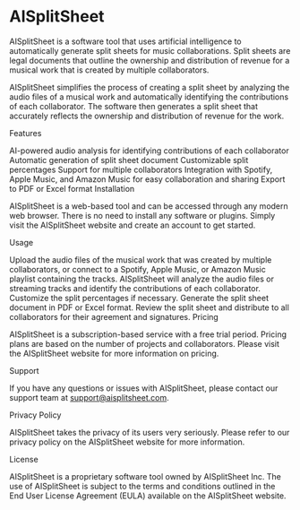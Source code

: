 # AISplitSheet

AISplitSheet is a software tool that uses artificial intelligence to automatically generate split sheets for music collaborations. Split sheets are legal documents that outline the ownership and distribution of revenue for a musical work that is created by multiple collaborators.

AISplitSheet simplifies the process of creating a split sheet by analyzing the audio files of a musical work and automatically identifying the contributions of each collaborator. The software then generates a split sheet that accurately reflects the ownership and distribution of revenue for the work.

Features

AI-powered audio analysis for identifying contributions of each collaborator
Automatic generation of split sheet document
Customizable split percentages
Support for multiple collaborators
Integration with Spotify, Apple Music, and Amazon Music for easy collaboration and sharing
Export to PDF or Excel format
Installation

AISplitSheet is a web-based tool and can be accessed through any modern web browser. There is no need to install any software or plugins. Simply visit the AISplitSheet website and create an account to get started.

Usage

Upload the audio files of the musical work that was created by multiple collaborators, or connect to a Spotify, Apple Music, or Amazon Music playlist containing the tracks.
AISplitSheet will analyze the audio files or streaming tracks and identify the contributions of each collaborator.
Customize the split percentages if necessary.
Generate the split sheet document in PDF or Excel format.
Review the split sheet and distribute to all collaborators for their agreement and signatures.
Pricing

AISplitSheet is a subscription-based service with a free trial period. Pricing plans are based on the number of projects and collaborators. Please visit the AISplitSheet website for more information on pricing.

Support

If you have any questions or issues with AISplitSheet, please contact our support team at support@aisplitsheet.com.

Privacy Policy

AISplitSheet takes the privacy of its users very seriously. Please refer to our privacy policy on the AISplitSheet website for more information.

License

AISplitSheet is a proprietary software tool owned by AISplitSheet Inc. The use of AISplitSheet is subject to the terms and conditions outlined in the End User License Agreement (EULA) available on the AISplitSheet website.
